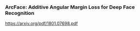 ### ArcFace: Additive Angular Margin Loss for Deep Face Recognition

https://arxiv.org/pdf/1801.07698.pdf
